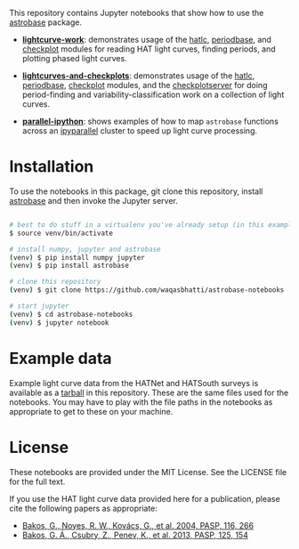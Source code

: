 This repository contains Jupyter notebooks that show how to use the
[astrobase](https://github.com/waqasbhatti/astrobase) package.

- **[lightcurve-work](lightcurve-work.ipynb)**: demonstrates usage of
    the [hatlc](https://github.com/waqasbhatti/astrobase/blob/master/astrobase/hatsurveys/hatlc.py), [periodbase](https://github.com/waqasbhatti/astrobase/blob/master/astrobase/periodbase), and
    [checkplot](https://github.com/waqasbhatti/astrobase/blob/master/astrobase/checkplot.py) modules for reading HAT light curves,
    finding periods, and plotting phased light curves.

- **[lightcurves-and-checkplots](lightcurves-and-checkplots.ipynb)**:
    demonstrates usage of the [hatlc](https://github.com/waqasbhatti/astrobase/blob/master/astrobase/hatsurveys/hatlc.py),
    [periodbase](https://github.com/waqasbhatti/astrobase/blob/master/astrobase/periodbase), [checkplot](https://github.com/waqasbhatti/astrobase/blob/master/astrobase/checkplot.py)
    modules, and the [checkplotserver](https://github.com/waqasbhatti/astrobase/blob/master/astrobase/cpserver/checkplotserver.py) for doing
    period-finding and variability-classification work on a collection of light
    curves.

- **[parallel-ipython](parallel-ipython.ipynb)**: shows examples of
    how to map `astrobase` functions across an
    [ipyparallel](http://ipyparallel.readthedocs.io/en/stable/) cluster to speed
    up light curve processing.

# Installation

To use the notebooks in this package, git clone this repository, install
[astrobase](https://pypi.python.org/pypi/astrobase) and then invoke the Jupyter
server.

```bash

# best to do stuff in a virtualenv you've already setup (in this example: venv)
$ source venv/bin/activate

# install numpy, jupyter and astrobase
(venv) $ pip install numpy jupyter
(venv) $ pip install astrobase

# clone this repository
(venv) $ git clone https://github.com/waqasbhatti/astrobase-notebooks

# start jupyter
(venv) $ cd astrobase-notebooks
(venv) $ jupyter notebook
```

# Example data

Example light curve data from the HATNet and HATSouth surveys is available as a
[tarball](https://github.com/waqasbhatti/astrobase-notebooks/raw/master/nb-data/astrobase-example-hatlcs.tar.gz) in this repository. These are the same files used for the
notebooks. You may have to play with the file paths in the notebooks as
appropriate to get to these on your machine.

# License

These notebooks are provided under the MIT License. See the LICENSE file for the
full text.

If you use the HAT light curve data provided here for a publication, please cite
the following papers as appropriate:

- [Bakos, G., Noyes, R. W., Kovács, G., et al. 2004, PASP, 116, 266](http://adsabs.harvard.edu/abs/2004PASP..116..266B)
- [Bakos, G. Á., Csubry, Z., Penev, K., et al. 2013, PASP, 125, 154](http://adsabs.harvard.edu/abs/2013PASP..125..154B)
